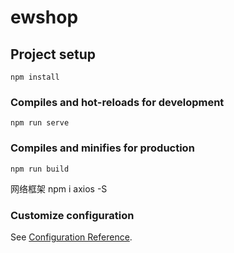 # ewshop

## Project setup
```
npm install
```

### Compiles and hot-reloads for development
```
npm run serve
```

### Compiles and minifies for production
```
npm run build
```
网络框架
npm i axios -S

### Customize configuration
See [Configuration Reference](https://cli.vuejs.org/config/).
